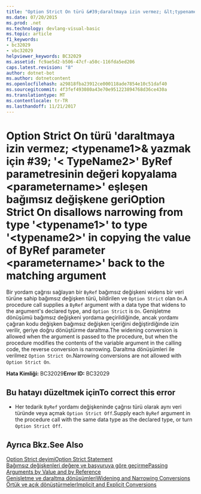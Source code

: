 ```yaml
---
title: "Option Strict On türü &#39;daraltmaya izin vermez; &lt;typename1&gt;& yazmak için #39; &#39;&lt; TypeName2&gt;&#39; ByRef parametresinin değeri kopyalama &lt;parametername&gt;&#39; eşleşen bağımsız değişkene geri"
ms.date: 07/20/2015
ms.prod: .net
ms.technology: devlang-visual-basic
ms.topic: article
f1_keywords:
- bc32029
- vbc32029
helpviewer_keywords: BC32029
ms.assetid: fc9ae5d2-b506-47cf-a50c-116fda5ed206
caps.latest.revision: "8"
author: dotnet-bot
ms.author: dotnetcontent
ms.openlocfilehash: a29818fba23912ce000118ade7854e10c51daf40
ms.sourcegitcommit: 4f3fef493080a43e70e951223894768d36ce430a
ms.translationtype: MT
ms.contentlocale: tr-TR
ms.lasthandoff: 11/21/2017
---
```

# <a name="option-strict-on-disallows-narrowing-from-type-39lttypename1gt39-to-type-39lttypename2gt39-in-copying-the-value-of-byref-parameter-ltparameternamegt39-back-to-the-matching-argument"></a><span data-ttu-id="77785-102">Option Strict On türü &#39;daraltmaya izin vermez; &lt;typename1&gt;& yazmak için #39; &#39;&lt; TypeName2&gt;&#39; ByRef parametresinin değeri kopyalama &lt;parametername&gt;&#39; eşleşen bağımsız değişkene geri</span><span class="sxs-lookup"><span data-stu-id="77785-102">Option Strict On disallows narrowing from type &#39;&lt;typename1&gt;&#39; to type &#39;&lt;typename2&gt;&#39; in copying the value of ByRef parameter &lt;parametername&gt;&#39; back to the matching argument</span></span>
<span data-ttu-id="77785-103">Bir yordam çağrısı sağlayan bir `ByRef` bağımsız değişkeni widens bir veri türüne sahip bağımsız değişken türü, bildirilen ve `Option Strict` olan `On`.</span><span class="sxs-lookup"><span data-stu-id="77785-103">A procedure call supplies a `ByRef` argument with a data type that widens to the argument's declared type, and `Option Strict` is `On`.</span></span> <span data-ttu-id="77785-104">Genişletme dönüşümü bağımsız değişkeni yordama geçirildiğinde, ancak yordamı çağıran kodu değişken bağımsız değişken içeriğini değiştirdiğinde izin verilir, geriye doğru dönüştürme daraltma.</span><span class="sxs-lookup"><span data-stu-id="77785-104">The widening conversion is allowed when the argument is passed to the procedure, but when the procedure modifies the contents of the variable argument in the calling code, the reverse conversion is narrowing.</span></span> <span data-ttu-id="77785-105">Daraltma dönüşümleri ile verilmez `Option Strict On`.</span><span class="sxs-lookup"><span data-stu-id="77785-105">Narrowing conversions are not allowed with `Option Strict On`.</span></span>  
  
 <span data-ttu-id="77785-106">**Hata Kimliği:** BC32029</span><span class="sxs-lookup"><span data-stu-id="77785-106">**Error ID:** BC32029</span></span>  
  
## <a name="to-correct-this-error"></a><span data-ttu-id="77785-107">Bu hatayı düzeltmek için</span><span class="sxs-lookup"><span data-stu-id="77785-107">To correct this error</span></span>  
  
-   <span data-ttu-id="77785-108">Her tedarik `ByRef` yordamı değişkeninde çağrısı türü olarak aynı veri türünde veya açmak `Option Strict Off`.</span><span class="sxs-lookup"><span data-stu-id="77785-108">Supply each `ByRef` argument in the procedure call with the same data type as the declared type, or turn `Option Strict Off`.</span></span>  
  
## <a name="see-also"></a><span data-ttu-id="77785-109">Ayrıca Bkz.</span><span class="sxs-lookup"><span data-stu-id="77785-109">See Also</span></span>  
 [<span data-ttu-id="77785-110">Option Strict deyimi</span><span class="sxs-lookup"><span data-stu-id="77785-110">Option Strict Statement</span></span>](../../visual-basic/language-reference/statements/option-strict-statement.md)  
 [<span data-ttu-id="77785-111">Bağımsız değişkenleri değere ve başvuruya göre geçirme</span><span class="sxs-lookup"><span data-stu-id="77785-111">Passing Arguments by Value and by Reference</span></span>](../../visual-basic/programming-guide/language-features/procedures/passing-arguments-by-value-and-by-reference.md)  
 [<span data-ttu-id="77785-112">Genişletme ve daraltma dönüşümleri</span><span class="sxs-lookup"><span data-stu-id="77785-112">Widening and Narrowing Conversions</span></span>](../../visual-basic/programming-guide/language-features/data-types/widening-and-narrowing-conversions.md)  
 [<span data-ttu-id="77785-113">Örtük ve açık dönüştürmeler</span><span class="sxs-lookup"><span data-stu-id="77785-113">Implicit and Explicit Conversions</span></span>](../../visual-basic/programming-guide/language-features/data-types/implicit-and-explicit-conversions.md)
